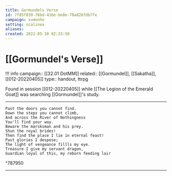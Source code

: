 ```yaml
---
title: Gormundels Verse
id: 7f85f039-76bd-416e-be8e-78a826fdb7fe
campaign: sumonho
setting: scalinea
aliases:
created: 2022-05-30 02:33:50
---
```



# [[Gormundel's Verse]]

!!! info
    campaign:: [[32.01 DotMM]]
    related:: [[Gormundel]], [[Sakatha]], [[012-20220405]]
    type:: handout, ttrpg

Found in session [[012-20220405]] while [[The Legion of the Emerald Goat]] was searching [[Gormundel]]'s study.

---

    Past the doors you cannot find.
    Down the steps you cannot climb,
    And across the River of Nothingness
    You'll find your way.
    Beware the marsksman and his prey.
    Shun the royal brides!
    Then find the place I lie in eternal feast!
    Past glories I despose;
    The light of vengeance fillls my eye.
    Treasure I give my servant dragon,
    Guardian loyal of this, my reborn feeding lair

^787950

---
